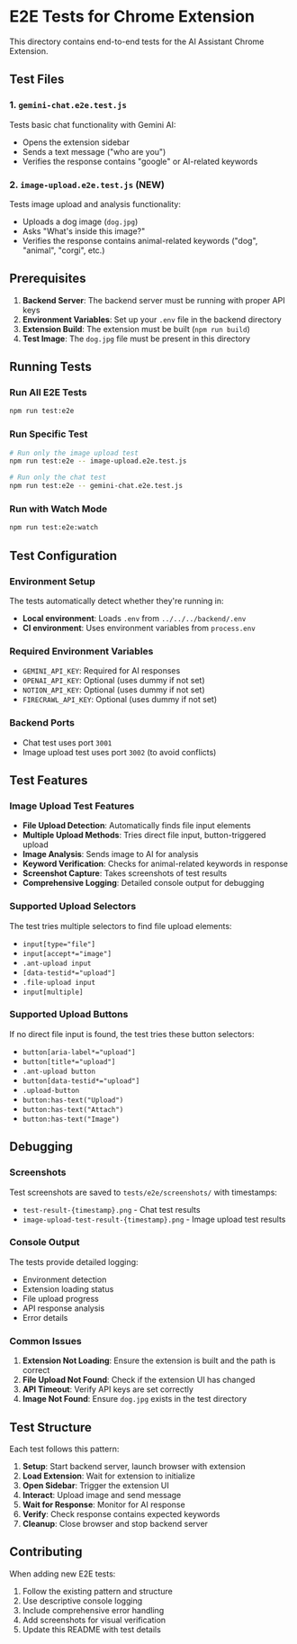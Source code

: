 # E2E Tests for Chrome Extension

This directory contains end-to-end tests for the AI Assistant Chrome Extension.

## Test Files

### 1. `gemini-chat.e2e.test.js`
Tests basic chat functionality with Gemini AI:
- Opens the extension sidebar
- Sends a text message ("who are you")
- Verifies the response contains "google" or AI-related keywords

### 2. `image-upload.e2e.test.js` (NEW)
Tests image upload and analysis functionality:
- Uploads a dog image (`dog.jpg`)
- Asks "What's inside this image?"
- Verifies the response contains animal-related keywords ("dog", "animal", "corgi", etc.)

## Prerequisites

1. **Backend Server**: The backend server must be running with proper API keys
2. **Environment Variables**: Set up your `.env` file in the backend directory
3. **Extension Build**: The extension must be built (`npm run build`)
4. **Test Image**: The `dog.jpg` file must be present in this directory

## Running Tests

### Run All E2E Tests
```bash
npm run test:e2e
```

### Run Specific Test
```bash
# Run only the image upload test
npm run test:e2e -- image-upload.e2e.test.js

# Run only the chat test
npm run test:e2e -- gemini-chat.e2e.test.js
```

### Run with Watch Mode
```bash
npm run test:e2e:watch
```

## Test Configuration

### Environment Setup
The tests automatically detect whether they're running in:
- **Local environment**: Loads `.env` from `../../../backend/.env`
- **CI environment**: Uses environment variables from `process.env`

### Required Environment Variables
- `GEMINI_API_KEY`: Required for AI responses
- `OPENAI_API_KEY`: Optional (uses dummy if not set)
- `NOTION_API_KEY`: Optional (uses dummy if not set)
- `FIRECRAWL_API_KEY`: Optional (uses dummy if not set)

### Backend Ports
- Chat test uses port `3001`
- Image upload test uses port `3002` (to avoid conflicts)

## Test Features

### Image Upload Test Features
- **File Upload Detection**: Automatically finds file input elements
- **Multiple Upload Methods**: Tries direct file input, button-triggered upload
- **Image Analysis**: Sends image to AI for analysis
- **Keyword Verification**: Checks for animal-related keywords in response
- **Screenshot Capture**: Takes screenshots of test results
- **Comprehensive Logging**: Detailed console output for debugging

### Supported Upload Selectors
The test tries multiple selectors to find file upload elements:
- `input[type="file"]`
- `input[accept*="image"]`
- `.ant-upload input`
- `[data-testid*="upload"]`
- `.file-upload input`
- `input[multiple]`

### Supported Upload Buttons
If no direct file input is found, the test tries these button selectors:
- `button[aria-label*="upload"]`
- `button[title*="upload"]`
- `.ant-upload button`
- `button[data-testid*="upload"]`
- `.upload-button`
- `button:has-text("Upload")`
- `button:has-text("Attach")`
- `button:has-text("Image")`

## Debugging

### Screenshots
Test screenshots are saved to `tests/e2e/screenshots/` with timestamps:
- `test-result-{timestamp}.png` - Chat test results
- `image-upload-test-result-{timestamp}.png` - Image upload test results

### Console Output
The tests provide detailed logging:
- Environment detection
- Extension loading status
- File upload progress
- API response analysis
- Error details

### Common Issues

1. **Extension Not Loading**: Ensure the extension is built and the path is correct
2. **File Upload Not Found**: Check if the extension UI has changed
3. **API Timeout**: Verify API keys are set correctly
4. **Image Not Found**: Ensure `dog.jpg` exists in the test directory

## Test Structure

Each test follows this pattern:
1. **Setup**: Start backend server, launch browser with extension
2. **Load Extension**: Wait for extension to initialize
3. **Open Sidebar**: Trigger the extension UI
4. **Interact**: Upload image and send message
5. **Wait for Response**: Monitor for AI response
6. **Verify**: Check response contains expected keywords
7. **Cleanup**: Close browser and stop backend server

## Contributing

When adding new E2E tests:
1. Follow the existing pattern and structure
2. Use descriptive console logging
3. Include comprehensive error handling
4. Add screenshots for visual verification
5. Update this README with test details
